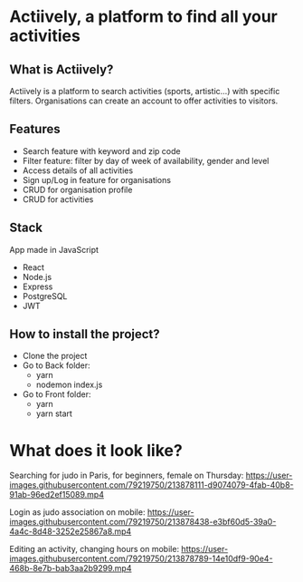 # Actiively, a platform to find all your activities

## What is Actiively?
Actiively is a platform to search activities (sports, artistic...) with specific filters. 
Organisations can create an account to offer activities to visitors.

## Features
- Search feature with keyword and zip code
- Filter feature: filter by day of week of availability, gender and level
- Access details of all activities
- Sign up/Log in feature for organisations
- CRUD for organisation profile
- CRUD for activities

## Stack
App made in JavaScript
- React
- Node.js
- Express
- PostgreSQL
- JWT

## How to install the project?
- Clone the project
- Go to Back folder:
  - yarn
  - nodemon index.js
- Go to Front folder:
  - yarn
  - yarn start

# What does it look like?

Searching for judo in Paris, for beginners, female on Thursday:
https://user-images.githubusercontent.com/79219750/213878111-d9074079-4fab-40b8-91ab-96ed2ef15089.mp4

Login as judo association on mobile:
https://user-images.githubusercontent.com/79219750/213878438-e3bf60d5-39a0-4a4c-8d48-3252e25867a8.mp4

Editing an activity, changing hours on mobile:
https://user-images.githubusercontent.com/79219750/213878789-14e10df9-90e4-468b-8e7b-bab3aa2b9299.mp4
